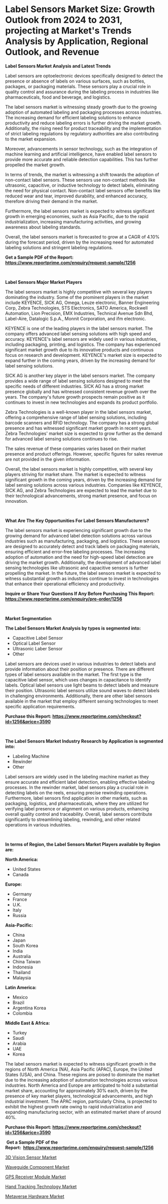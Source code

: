 <p><h1>Label Sensors Market Size: Growth Outlook from 2024 to 2031, projecting at Market's Trends Analysis by Application, Regional Outlook, and Revenue</h1></p><p><strong>Label Sensors Market Analysis and Latest Trends</strong></p>
<p><p>Label sensors are optoelectronic devices specifically designed to detect the presence or absence of labels on various surfaces, such as bottles, packages, or packaging materials. These sensors play a crucial role in quality control and assurance during the labeling process in industries like pharmaceuticals, food and beverage, and logistics.</p><p>The label sensors market is witnessing steady growth due to the growing adoption of automated labeling and packaging processes across industries. The increasing demand for efficient labeling solutions to enhance productivity and reduce labeling errors is further driving the market growth. Additionally, the rising need for product traceability and the implementation of strict labeling regulations by regulatory authorities are also contributing to the market expansion.</p><p>Moreover, advancements in sensor technology, such as the integration of machine learning and artificial intelligence, have enabled label sensors to provide more accurate and reliable detection capabilities. This has further propelled the market growth.</p><p>In terms of trends, the market is witnessing a shift towards the adoption of non-contact label sensors. These sensors use non-contact methods like ultrasonic, capacitive, or inductive technology to detect labels, eliminating the need for physical contact. Non-contact label sensors offer benefits like reduced wear and tear, improved durability, and enhanced accuracy, therefore driving their demand in the market.</p><p>Furthermore, the label sensors market is expected to witness significant growth in emerging economies, such as Asia Pacific, due to the rapid industrialization, increasing manufacturing activities, and growing awareness about labeling standards.</p><p>Overall, the label sensors market is forecasted to grow at a CAGR of 4.10% during the forecast period, driven by the increasing need for automated labeling solutions and stringent labeling regulations.</p></p>
<p><strong>Get a Sample PDF of the Report:&nbsp; <a href="https://www.reportprime.com/enquiry/request-sample/1256">https://www.reportprime.com/enquiry/request-sample/1256</a></strong></p>
<p>&nbsp;</p>
<p><strong>Label Sensors Major Market Players</strong></p>
<p><p>The label sensors market is highly competitive with several key players dominating the industry. Some of the prominent players in the market include KEYENCE, SICK AG, Omega, Leuze electronic, Banner Engineering Corp, Zebra Technologies, STS Electronics, SATO America, Rockwell Automation, Lion Precision, EMX Industries, Technical Avenue Sdn Bhd, Label-Aire, Datalogic S.p.A., Monnit Corporation, and ifm electronic.</p><p>KEYENCE is one of the leading players in the label sensors market. The company offers advanced label sensing solutions with high speed and accuracy. KEYENCE's label sensors are widely used in various industries, including packaging, printing, and logistics. The company has experienced significant market growth due to its innovative products and continuous focus on research and development. KEYENCE's market size is expected to expand further in the coming years, driven by the increasing demand for label sensing solutions.</p><p>SICK AG is another key player in the label sensors market. The company provides a wide range of label sensing solutions designed to meet the specific needs of different industries. SICK AG has a strong market presence globally and has witnessed consistent revenue growth over the years. The company's future growth prospects remain positive as it continues to invest in new technologies and expands its product portfolio.</p><p>Zebra Technologies is a well-known player in the label sensors market, offering a comprehensive range of label sensing solutions, including barcode scanners and RFID technology. The company has a strong global presence and has witnessed significant market growth in recent years. Zebra Technologies' market size is expected to grow further as the demand for advanced label sensing solutions continues to rise.</p><p>The sales revenue of these companies varies based on their market presence and product offerings. However, specific figures for sales revenue are not provided in the given information.</p><p>Overall, the label sensors market is highly competitive, with several key players striving for market share. The market is expected to witness significant growth in the coming years, driven by the increasing demand for label sensing solutions across various industries. Companies like KEYENCE, SICK AG, and Zebra Technologies are expected to lead the market due to their technological advancements, strong market presence, and focus on innovation.</p></p>
<p>&nbsp;</p>
<p><strong>What Are The Key Opportunities For Label Sensors Manufacturers?</strong></p>
<p><p>The label sensors market is experiencing significant growth due to the growing demand for advanced label detection solutions across various industries such as manufacturing, packaging, and logistics. These sensors are designed to accurately detect and track labels on packaging materials, ensuring efficient and error-free labeling processes. The increasing adoption of automation and the need for high-speed label detection are driving the market growth. Additionally, the development of advanced label sensing technologies like ultrasonic and capacitive sensors is further propelling the market. In the future, the label sensors market is expected to witness substantial growth as industries continue to invest in technologies that enhance their operational efficiency and productivity.</p></p>
<p><strong>Inquire or Share Your Questions If Any Before Purchasing This Report: <a href="https://www.reportprime.com/enquiry/pre-order/1256">https://www.reportprime.com/enquiry/pre-order/1256</a></strong></p>
<p>&nbsp;</p>
<p><strong>Market Segmentation</strong></p>
<p><strong>The Label Sensors Market Analysis by types is segmented into:</strong></p>
<p><ul><li>Capacitive Label Sensor</li><li>Optical Label Sensor</li><li>Ultrasonic Laber Sensor</li><li>Other</li></ul></p>
<p><p>Label sensors are devices used in various industries to detect labels and provide information about their position or presence. There are different types of label sensors available in the market. The first type is the capacitive label sensor, which uses changes in capacitance to identify labels. Optical label sensors use light beams to detect labels and measure their position. Ultrasonic label sensors utilize sound waves to detect labels in challenging environments. Additionally, there are other label sensors available in the market that employ different sensing technologies to meet specific application requirements.</p></p>
<p><strong>Purchase this Report:&nbsp;<a href="https://www.reportprime.com/checkout?id=1256&price=3590">https://www.reportprime.com/checkout?id=1256&price=3590</a></strong></p>
<p>&nbsp;</p>
<p><strong>The Label Sensors Market Industry Research by Application is segmented into:</strong></p>
<p><ul><li>Labeling Machine</li><li>Rewinder</li><li>Other</li></ul></p>
<p><p>Label sensors are widely used in the labeling machine market as they ensure accurate and efficient label detection, enabling effective labeling processes. In the rewinder market, label sensors play a crucial role in detecting labels on the reels, ensuring precise rewinding operations. Furthermore, label sensors find application in other markets, such as packaging, logistics, and pharmaceuticals, where they are utilized for verifying label presence or alignment on various products, enhancing overall quality control and traceability. Overall, label sensors contribute significantly to streamlining labeling, rewinding, and other related operations in various industries.</p></p>
<p>&nbsp;</p>
<p><strong>In terms of Region, the Label Sensors Market Players available by Region are:</strong></p>
<p>
    <p> <strong> North America: </strong>
        <ul>
            <li>United States</li>
            <li>Canada</li>
        </ul>
        </p> 
    <p> <strong> Europe: </strong>
        <ul>
            <li>Germany</li>
            <li>France</li>
            <li>U.K.</li>
            <li>Italy</li>
            <li>Russia</li>
        </ul>
        </p> 
    <p> <strong> Asia-Pacific: </strong>
        <ul>
            <li>China</li>
            <li>Japan</li>
            <li>South Korea</li>
            <li>India</li>
            <li>Australia</li>
            <li>China Taiwan</li>
            <li>Indonesia</li>
            <li>Thailand</li>
            <li>Malaysia</li>
        </ul>
        </p> 
    <p> <strong> Latin America: </strong>
        <ul>
            <li>Mexico</li>
            <li>Brazil</li>
            <li>Argentina Korea</li>
            <li>Colombia</li>
        </ul>
        </p> 
    <p> <strong> Middle East & Africa: </strong>
        <ul>
            <li>Turkey</li>
            <li>Saudi</li>
            <li>Arabia</li>
            <li>UAE</li>
            <li>Korea</li>
        </ul>
    </p>
    </p>
<p><p>The label sensors market is expected to witness significant growth in the regions of North America (NA), Asia Pacific (APAC), Europe, the United States (USA), and China. These regions are poised to dominate the market due to the increasing adoption of automation technologies across various industries. North America and Europe are anticipated to hold a substantial market share, accounting for approximately 30% each, driven by the presence of key market players, technological advancements, and high industrial investment. The APAC region, particularly China, is projected to exhibit the highest growth rate owing to rapid industrialization and expanding manufacturing sector, with an estimated market share of around 40%.</p></p>
<p><strong>Purchase this Report: <a href="https://www.reportprime.com/checkout?id=1256&price=3590">https://www.reportprime.com/checkout?id=1256&price=3590</a></strong></p>
<p>&nbsp;<strong>Get a Sample PDF of the Report:&nbsp;&nbsp;<a href="https://www.reportprime.com/enquiry/request-sample/1256">https://www.reportprime.com/enquiry/request-sample/1256</a></strong></p>
<p><strong></strong></p>
<p><p><a href="https://github.com/globismark/Market-Research-Report-List-1/blob/main/3d-vision-sensor-market.md">3D Vision Sensor Market</a></p><p><a href="https://github.com/bmorecock/Market-Research-Report-List-1/blob/main/waveguide-component-market.md">Waveguide Component Market</a></p><p><a href="https://github.com/lylyparadise/Market-Research-Report-List-1/blob/main/gps-receiver-module-market.md">GPS Receiver Module Market</a></p><p><a href="https://github.com/mauripalmi/Market-Research-Report-List-1/blob/main/hand-tracking-technology-market.md">Hand Tracking Technology Market</a></p><p><a href="https://github.com/nathandecarvalho/Market-Research-Report-List-1/blob/main/metaverse-hardware-market.md">Metaverse Hardware Market</a></p></p>